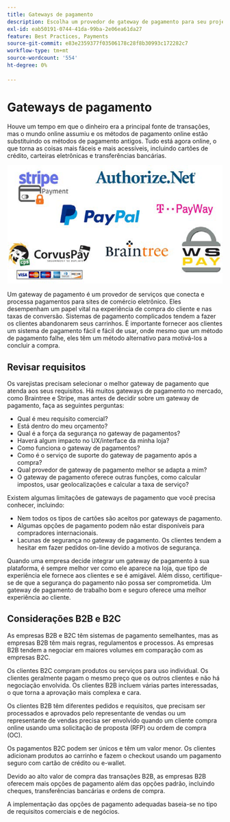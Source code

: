 ```yaml
---
title: Gateways de pagamento
description: Escolha um provedor de gateway de pagamento para seu projeto de comércio eletrônico com base nas necessidades da sua empresa.
exl-id: eab50191-0744-41da-99ba-2e06ea61da27
feature: Best Practices, Payments
source-git-commit: e83e2359377f03506178c28f8b30993c172282c7
workflow-type: tm+mt
source-wordcount: '554'
ht-degree: 0%

---
```


# Gateways de pagamento

Houve um tempo em que o dinheiro era a principal fonte de transações, mas o mundo online assumiu e os métodos de pagamento online estão substituindo os métodos de pagamento antigos. Tudo está agora online, o que torna as coisas mais fáceis e mais acessíveis, incluindo cartões de crédito, carteiras eletrônicas e transferências bancárias.

![Logotipos do provedor do gateway de pagamento](../../assets/playbooks/payment-gateways.png)

Um gateway de pagamento é um provedor de serviços que conecta e processa pagamentos para sites de comércio eletrônico. Eles desempenham um papel vital na experiência de compra do cliente e nas taxas de conversão. Sistemas de pagamento complicados tendem a fazer os clientes abandonarem seus carrinhos. É importante fornecer aos clientes um sistema de pagamento fácil e fácil de usar, onde mesmo que um método de pagamento falhe, eles têm um método alternativo para motivá-los a concluir a compra.

## Revisar requisitos

Os varejistas precisam selecionar o melhor gateway de pagamento que atenda aos seus requisitos. Há muitos gateways de pagamento no mercado, como Braintree e Stripe, mas antes de decidir sobre um gateway de pagamento, faça as seguintes perguntas:

- Qual é meu requisito comercial?
- Está dentro do meu orçamento?
- Qual é a força da segurança no gateway de pagamentos?
- Haverá algum impacto no UX/interface da minha loja?
- Como funciona o gateway de pagamentos?
- Como é o serviço de suporte do gateway de pagamento após a compra?
- Qual provedor de gateway de pagamento melhor se adapta a mim?
- O gateway de pagamento oferece outras funções, como calcular impostos, usar geolocalizações e calcular a taxa de serviço?

Existem algumas limitações de gateways de pagamento que você precisa conhecer, incluindo:

- Nem todos os tipos de cartões são aceitos por gateways de pagamento.
- Algumas opções de pagamento podem não estar disponíveis para compradores internacionais.
- Lacunas de segurança no gateway de pagamento. Os clientes tendem a hesitar em fazer pedidos on-line devido a motivos de segurança.

Quando uma empresa decide integrar um gateway de pagamento à sua plataforma, é sempre melhor ver como ele aparece na loja, que tipo de experiência ele fornece aos clientes e se é amigável. Além disso, certifique-se de que a segurança do pagamento não possa ser comprometida. Um gateway de pagamento de trabalho bom e seguro oferece uma melhor experiência ao cliente.

## Considerações B2B e B2C

As empresas B2B e B2C têm sistemas de pagamento semelhantes, mas as empresas B2B têm mais regras, regulamentos e processos. As empresas B2B tendem a negociar em maiores volumes em comparação com as empresas B2C.

Os clientes B2C compram produtos ou serviços para uso individual. Os clientes geralmente pagam o mesmo preço que os outros clientes e não há negociação envolvida. Os clientes B2B incluem várias partes interessadas, o que torna a aprovação mais complexa e cara.

Os clientes B2B têm diferentes pedidos e requisitos, que precisam ser processados e aprovados pelo representante de vendas ou um representante de vendas precisa ser envolvido quando um cliente compra online usando uma solicitação de proposta (RFP) ou ordem de compra (OC).

Os pagamentos B2C podem ser únicos e têm um valor menor. Os clientes adicionam produtos ao carrinho e fazem o checkout usando um pagamento seguro com cartão de crédito ou e-wallet.

Devido ao alto valor de compra das transações B2B, as empresas B2B oferecem mais opções de pagamento além das opções padrão, incluindo cheques, transferências bancárias e ordens de compra.

A implementação das opções de pagamento adequadas baseia-se no tipo de requisitos comerciais e de negócios.

